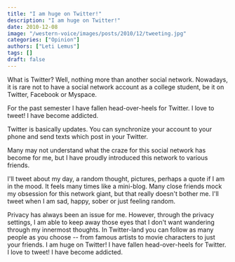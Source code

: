 ```yaml
---
title: "I am huge on Twitter!"
description: "I am huge on Twitter!"
date: 2010-12-08
image: "/western-voice/images/posts/2010/12/tweeting.jpg"
categories: ["Opinion"]
authors: ["Leti Lemus"]
tags: []
draft: false
---
```

What is Twitter? Well, nothing more than another social network. Nowadays, it is rare not to have a social network account as a college student, be it on Twitter, Facebook or Myspace.

For the past semester I have fallen head-over-heels for Twitter. I love to tweet! I have become addicted.

Twitter is basically updates. You can synchronize your account to your phone and send texts which post in your Twitter.

Many may not understand what the craze for this social network has become for me, but I have proudly introduced this network to various friends.

I'll tweet about my day, a random thought, pictures, perhaps a quote if I am in the mood. It feels many times like a mini-blog. Many close friends mock my obsession for this network giant, but that really doesn't bother me. I'll tweet when I am sad, happy, sober or just feeling random.

Privacy has always been an issue for me. However, through the privacy settings, I am able to keep away those eyes that I don't want wandering through my innermost thoughts. In Twitter-land you can follow as many people as you choose -- from famous artists to movie characters to just your friends. I am huge on Twitter! I have fallen head-over-heels for Twitter. I love to tweet! I have become addicted.